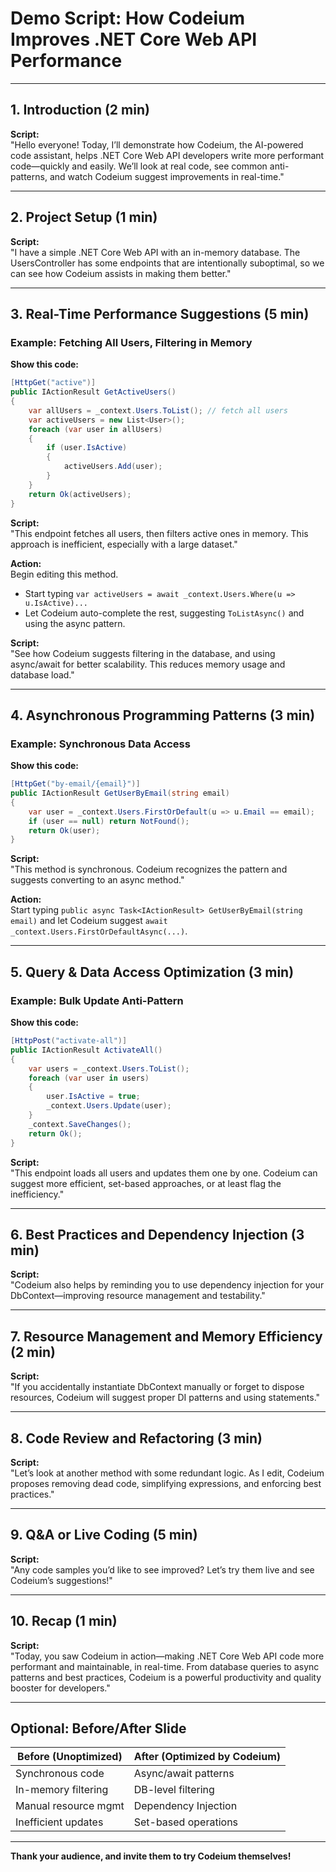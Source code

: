 # Demo Script: How Codeium Improves .NET Core Web API Performance

---

## 1. Introduction (2 min)
**Script:**  
"Hello everyone! Today, I’ll demonstrate how Codeium, the AI-powered code assistant, helps .NET Core Web API developers write more performant code—quickly and easily. We’ll look at real code, see common anti-patterns, and watch Codeium suggest improvements in real-time."

---

## 2. Project Setup (1 min)
**Script:**  
"I have a simple .NET Core Web API with an in-memory database. The UsersController has some endpoints that are intentionally suboptimal, so we can see how Codeium assists in making them better."

---

## 3. Real-Time Performance Suggestions (5 min)
### Example: Fetching All Users, Filtering in Memory

**Show this code:**
```csharp
[HttpGet("active")]
public IActionResult GetActiveUsers()
{
    var allUsers = _context.Users.ToList(); // fetch all users
    var activeUsers = new List<User>();
    foreach (var user in allUsers)
    {
        if (user.IsActive)
        {
            activeUsers.Add(user);
        }
    }
    return Ok(activeUsers);
}
```

**Script:**  
"This endpoint fetches all users, then filters active ones in memory. This approach is inefficient, especially with a large dataset."

**Action:**  
Begin editing this method.  
- Start typing `var activeUsers = await _context.Users.Where(u => u.IsActive)...`  
- Let Codeium auto-complete the rest, suggesting `ToListAsync()` and using the async pattern.

**Script:**  
"See how Codeium suggests filtering in the database, and using async/await for better scalability. This reduces memory usage and database load."

---

## 4. Asynchronous Programming Patterns (3 min)
### Example: Synchronous Data Access

**Show this code:**
```csharp
[HttpGet("by-email/{email}")]
public IActionResult GetUserByEmail(string email)
{
    var user = _context.Users.FirstOrDefault(u => u.Email == email);
    if (user == null) return NotFound();
    return Ok(user);
}
```

**Script:**  
"This method is synchronous. Codeium recognizes the pattern and suggests converting to an async method."

**Action:**  
Start typing `public async Task<IActionResult> GetUserByEmail(string email)` and let Codeium suggest `await _context.Users.FirstOrDefaultAsync(...)`.

---

## 5. Query & Data Access Optimization (3 min)
### Example: Bulk Update Anti-Pattern

**Show this code:**
```csharp
[HttpPost("activate-all")]
public IActionResult ActivateAll()
{
    var users = _context.Users.ToList();
    foreach (var user in users)
    {
        user.IsActive = true;
        _context.Users.Update(user);
    }
    _context.SaveChanges();
    return Ok();
}
```

**Script:**  
"This endpoint loads all users and updates them one by one. Codeium can suggest more efficient, set-based approaches, or at least flag the inefficiency."

---

## 6. Best Practices and Dependency Injection (3 min)
**Script:**  
"Codeium also helps by reminding you to use dependency injection for your DbContext—improving resource management and testability."

---

## 7. Resource Management and Memory Efficiency (2 min)
**Script:**  
"If you accidentally instantiate DbContext manually or forget to dispose resources, Codeium will suggest proper DI patterns and using statements."

---

## 8. Code Review and Refactoring (3 min)
**Script:**  
"Let’s look at another method with some redundant logic. As I edit, Codeium proposes removing dead code, simplifying expressions, and enforcing best practices."

---

## 9. Q&A or Live Coding (5 min)
**Script:**  
"Any code samples you’d like to see improved? Let’s try them live and see Codeium’s suggestions!"

---

## 10. Recap (1 min)
**Script:**  
"Today, you saw Codeium in action—making .NET Core Web API code more performant and maintainable, in real-time. From database queries to async patterns and best practices, Codeium is a powerful productivity and quality booster for developers."

---

## Optional: Before/After Slide

| Before (Unoptimized) | After (Optimized by Codeium) |
|----------------------|------------------------------|
| Synchronous code     | Async/await patterns         |
| In-memory filtering  | DB-level filtering           |
| Manual resource mgmt | Dependency Injection         |
| Inefficient updates  | Set-based operations         |

---

**Thank your audience, and invite them to try Codeium themselves!**